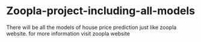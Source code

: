 # Zoopla-project-including-all-models
There will be all the models of house price prediction just like zoopla website. for more information visit zoopla website
